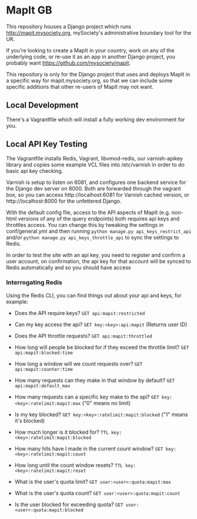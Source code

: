 MapIt GB
========

This repository houses a Django project which runs
http://mapit.mysociety.org, mySociety's administrative boundary tool for the
UK.

If you're looking to create a MapIt in your country, work on any of the
underlying code, or re-use it as an app in another Django project, you
probably want https://github.com/mysociety/mapit.

This repository is only for the Django project that uses and deploys MapIt
in a specific way for mapit.mysociety.org, so that we can include some
specific additions that other re-users of MapIt may not want.

Local Development
-----------------
There's a Vagrantfile which will install a fully working dev environment for
you.

Local API Key Testing
---------------------
The Vagrantfile installs Redis, Vagrant, libvmod-redis, our varnish-apikey
library and copies some example VCL files into /etc/varnish in order to do
basic api key checking.

Varnish is setup to listen on 6081, and configures one backend service for the
Django dev server on 8000. Both are forwarded through the vagrant
box, so you can access http://localhost:6081 for Varnish cached version, or
http://localhost:8000 for the unfettered Django.

With the default config file, access to the API aspects of MapIt (e.g.
non-html versions of any of the query endpoints) both requires api keys and
throttles access. You can change this by tweaking the settings in
conf/general.yml and then running `python manage.py api_keys_restrict_api`
and/or `python manage.py api_keys_throttle_api` to sync the settings to Redis.

In order to test the site with an api key, you need to register and confirm a
user account, on confirmation, the api key for that account will be synced to
Redis automatically and so you should have access

### Interrogating Redis
Using the Redis CLI, you can find things out about your api and keys, for
example:

- Does the API require keys? `GET api:mapit:restricted`
- Can my key access the api? `GET key:<key>:api:mapit` (Returns user ID)
- Does the API throttle requests? `GET api:mapit:throttled`
- How long will people be blocked for if they exceed the throttle limit? `GET api:mapit:blocked:time`
- How long a window will we count requests over? `GET api:mapit:counter:time`
- How many requests can they make in that window by default? `GET api:mapit:default_max`
- How many requests can a specific key make to the api? `GET key:<key>:ratelimit:mapit:max` ("0" means no limit)
- Is my key blocked? `GET key:<key>:ratelimit:mapit:blocked` ("1" means it's blocked)
- How much longer is it blocked for? `TTL key:<key>:ratelimit:mapit:blocked`
- How many hits have I made in the current count window? `GET key:<key>:ratelimit:mapit:count`
- How long until the count window resets? `TTL key:<key>:ratelimit:mapit:reset`

- What is the user's quota limit? `GET user:<user>:quota:mapit:max`
- What is the user's quota count? `GET user:<user>:quota:mapit:count`
- Is the user blocked for exceeding quota? `GET user:<user>:quota:mapit:blocked`
